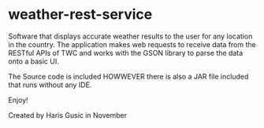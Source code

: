 # weather-rest-service
Software that displays accurate weather results to the user for any location in the country. The application makes web requests to receive data from the RESTful APIs of TWC and works with the GSON library to parse the data onto a basic UI.

The Source code is included HOWWEVER there is also a JAR file included that runs without any IDE. 

Enjoy!

Created by Haris Gusic in November
